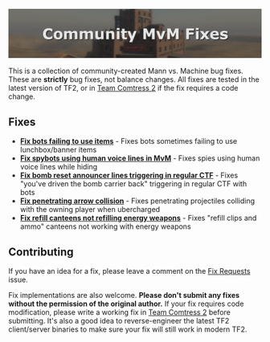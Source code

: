 ![banner](res/banner.png)

This is a collection of community-created Mann vs. Machine bug fixes. These are **strictly** bug fixes, not balance changes. All fixes are tested in the latest version of TF2, or in [Team Comtress 2](https://github.com/CanteenPowered/tf2-mvm-patches) if the fix requires a code change.

## Fixes

* [**Fix bots failing to use items**](fixes/tfbot-use-item.md) - Fixes bots sometimes failing to use lunchbox/banner items
* [**Fix spybots using human voice lines in MvM**](fixes/tfbot-spy-tease.md) - Fixes spies using human voice lines while hiding
* [**Fix bomb reset announcer lines triggering in regular CTF**](fixes/tfbot-bomb-reset.md) - Fixes "you've driven the bomb carrier back" triggering in regular CTF with bots
* [**Fix penetrating arrow collision**](fixes/penetrating-arrow-collision.md) - Fixes penetrating projectiles colliding with the owning player when ubercharged
* [**Fix refill canteens not refilling energy weapons**](fixes/refill-energy-weps.md) - Fixes "refill clips and ammo" canteens not working with energy weapons

## Contributing

If you have an idea for a fix, please leave a comment on the [Fix Requests](https://github.com/CanteenPowered/tf2-community-mvm-fixes/issues/1) issue.

Fix implementations are also welcome. **Please don't submit any fixes without the permission of the original author.** If your fix requires code modification, please write a working fix in [Team Comtress 2](https://github.com/CanteenPowered/tf2-mvm-patches) before submitting. It's also a good idea to reverse-engineer the latest TF2 client/server binaries to make sure your fix will still work in modern TF2.
